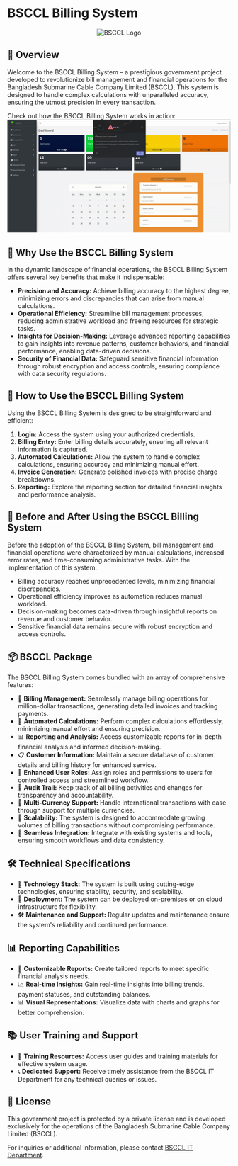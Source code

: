 # BSCCL Billing System
<div align="center">
  <img src="https://upload.wikimedia.org/wikipedia/en/2/2b/BSCCL_-Logo.png" alt="BSCCL Logo" width="200">
</div>

## 🚀 Overview

Welcome to the BSCCL Billing System – a prestigious government project developed to revolutionize bill management and financial operations for the Bangladesh Submarine Cable Company Limited (BSCCL). This system is designed to handle complex calculations with unparalleled accuracy, ensuring the utmost precision in every transaction.

Check out how the BSCCL Billing System works in action:
![BSCCL Billing System Demo](images/billing.gif)

## 🌟 Why Use the BSCCL Billing System

In the dynamic landscape of financial operations, the BSCCL Billing System offers several key benefits that make it indispensable:

- **Precision and Accuracy:** Achieve billing accuracy to the highest degree, minimizing errors and discrepancies that can arise from manual calculations.
- **Operational Efficiency:** Streamline bill management processes, reducing administrative workload and freeing resources for strategic tasks.
- **Insights for Decision-Making:** Leverage advanced reporting capabilities to gain insights into revenue patterns, customer behaviors, and financial performance, enabling data-driven decisions.
- **Security of Financial Data:** Safeguard sensitive financial information through robust encryption and access controls, ensuring compliance with data security regulations.

## 📝 How to Use the BSCCL Billing System

Using the BSCCL Billing System is designed to be straightforward and efficient:

1. **Login:** Access the system using your authorized credentials.
2. **Billing Entry:** Enter billing details accurately, ensuring all relevant information is captured.
3. **Automated Calculations:** Allow the system to handle complex calculations, ensuring accuracy and minimizing manual effort.
4. **Invoice Generation:** Generate polished invoices with precise charge breakdowns.
5. **Reporting:** Explore the reporting section for detailed financial insights and performance analysis.

## 🔄 Before and After Using the BSCCL Billing System

Before the adoption of the BSCCL Billing System, bill management and financial operations were characterized by manual calculations, increased error rates, and time-consuming administrative tasks. With the implementation of this system:

- Billing accuracy reaches unprecedented levels, minimizing financial discrepancies.
- Operational efficiency improves as automation reduces manual workload.
- Decision-making becomes data-driven through insightful reports on revenue and customer behavior.
- Sensitive financial data remains secure with robust encryption and access controls.

## 📦 BSCCL Package

The BSCCL Billing System comes bundled with an array of comprehensive features:

- 💼 **Billing Management:** Seamlessly manage billing operations for million-dollar transactions, generating detailed invoices and tracking payments.
- 🧮 **Automated Calculations:** Perform complex calculations effortlessly, minimizing manual effort and ensuring precision.
- 📊 **Reporting and Analysis:** Access customizable reports for in-depth financial analysis and informed decision-making.
- 📋 **Customer Information:** Maintain a secure database of customer details and billing history for enhanced service.
- 👤 **Enhanced User Roles:** Assign roles and permissions to users for controlled access and streamlined workflow.
- 📜 **Audit Trail:** Keep track of all billing activities and changes for transparency and accountability.
- 💱 **Multi-Currency Support:** Handle international transactions with ease through support for multiple currencies.
- 🚀 **Scalability:** The system is designed to accommodate growing volumes of billing transactions without compromising performance.
- 🔄 **Seamless Integration:** Integrate with existing systems and tools, ensuring smooth workflows and data consistency.

## 🛠️ Technical Specifications

- 📡 **Technology Stack:** The system is built using cutting-edge technologies, ensuring stability, security, and scalability.
- 🚀 **Deployment:** The system can be deployed on-premises or on cloud infrastructure for flexibility.
- 🛠️ **Maintenance and Support:** Regular updates and maintenance ensure the system's reliability and continued performance.

## 📊 Reporting Capabilities

- 📄 **Customizable Reports:** Create tailored reports to meet specific financial analysis needs.
- 📈 **Real-time Insights:** Gain real-time insights into billing trends, payment statuses, and outstanding balances.
- 📊 **Visual Representations:** Visualize data with charts and graphs for better comprehension.

## 📚 User Training and Support

- 📘 **Training Resources:** Access user guides and training materials for effective system usage.
- 📞 **Dedicated Support:** Receive timely assistance from the BSCCL IT Department for any technical queries or issues.

## 📄 License

This government project is protected by a private license and is developed exclusively for the operations of the Bangladesh Submarine Cable Company Limited (BSCCL).

For inquiries or additional information, please contact [BSCCL IT Department](mailto:it@bsccl.com).
